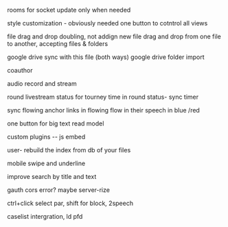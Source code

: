 
rooms for socket
update only when needed

style customization - obviously needed
one button to cotntrol all views

file drag and drop doubling, not addign new
file drag and drop from one file to another, accepting files & folders

google drive sync with this file (both ways)
google drive folder import

coauthor

audio record and stream

round livestream status for tourney
time in round status- sync timer

sync flowing
anchor links in flowing
flow in their speech in blue /red

one button for big text read model

custom plugins -- js embed


user- rebuild the index from db of your files

mobile swipe and underline

improve search by title and text

gauth cors error? maybe server-rize


ctrl+click select par, shift for block, 2speech

caselist intergration, ld pfd
